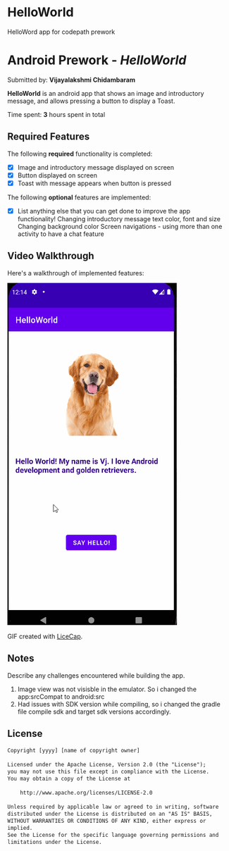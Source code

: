 # HelloWorld
HelloWord app for codepath prework

# Android Prework - *HelloWorld*

Submitted by: **Vijayalakshmi Chidambaram**

**HelloWorld** is an android app that shows an image and introductory message, and allows pressing a button to display a Toast. 

Time spent: **3** hours spent in total

## Required Features

The following **required** functionality is completed:

* [x] Image and introductory message displayed on screen
* [x] Button displayed on screen
* [x] Toast with message appears when button is pressed 

The following **optional** features are implemented:

* [x] List anything else that you can get done to improve the app functionality!
Changing introductory message text color, font and size
Changing background color
Screen navigations - using more than one activity to have a chat feature

## Video Walkthrough

Here's a walkthrough of implemented features:

<img src='https://github.com/VijayalakshmiChidambaram/HelloWorld/blob/master/app/HelloWorld_Walkthrough.gif' title='Video Walkthrough' width='' alt='Video Walkthrough' />

<!-- Replace this with whatever GIF tool you used! -->
GIF created with [LiceCap](http://www.cockos.com/licecap/).  
<!-- Other options include:
[Kap](https://getkap.co/) for macOS
[ScreenToGif](https://www.screentogif.com/) for Windows
[peek](https://github.com/phw/peek) for Linux. -->

## Notes

Describe any challenges encountered while building the app.
1) Image view was not visisble in the emulator. So i changed the app:srcCompat to android:src
2) Had issues with SDK version while compiling, so i changed the gradle file compile sdk and target sdk versions accordingly.

## License

    Copyright [yyyy] [name of copyright owner]

    Licensed under the Apache License, Version 2.0 (the "License");
    you may not use this file except in compliance with the License.
    You may obtain a copy of the License at

        http://www.apache.org/licenses/LICENSE-2.0

    Unless required by applicable law or agreed to in writing, software
    distributed under the License is distributed on an "AS IS" BASIS,
    WITHOUT WARRANTIES OR CONDITIONS OF ANY KIND, either express or implied.
    See the License for the specific language governing permissions and
    limitations under the License.

